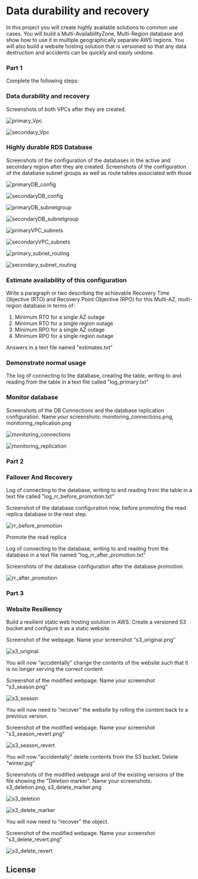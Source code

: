 # Data durability and recovery

In this project you will create highly available solutions to common use cases.  You will build a Multi-AvailabilityZone, Multi-Region database and show how to use it in multiple geographically separate AWS regions.  You will also build a website hosting solution that is versioned so that any data destruction and accidents can be quickly and easily undone.
### Part 1
Complete the following steps:
### Data durability and recovery

Screenshots of both VPCs after they are created.

![primary_Vpc](screenshots/primary_Vpc.png)

![secondary_Vpc](screenshots/secondary_Vpc.png)

### Highly durable RDS Database

Screenshots of the configuration of the databases in the active and secondary region after they are created.
Screenshots of the configuration of the database subnet groups as well as route tables associated with those

![primaryDB_config](screenshots/primaryDB_config.png)

![secondaryDB_config](screenshots/secondaryDB_config.png)

![primaryDB_subnetgroup](screenshots/primaryDB_subnetgroup.png)

![secondaryDB_subnetgroup](screenshots/secondaryDB_subnetgroup.png)

![primaryVPC_subnets](screenshots/primaryVPC_subnets.png)

![secondaryVPC_subnets](screenshots/secondaryVPC_subnets.png)

![primary_subnet_routing](screenshots/primary_subnet_routing.png)

![secondary_subnet_routing](screenshots/secondary_subnet_routing.png)

### Estimate availability of this configuration
Write a paragraph or two describing the achievable Recovery Time Objective (RTO) and Recovery Point Objective (RPO) for this Multi-AZ, multi-region database in terms of:

1. Minimum RTO for a single AZ outage
2. Minimum RTO for a single region outage
3. Minimum RPO for a single AZ outage
4. Minimum RPO for a single region outage

Answers in a text file named "estimates.txt"

### Demonstrate normal usage

The log of connecting to the database, creating the table, writing to and reading from the table in a text file called "log_primary.txt"

### Monitor database

Screenshots of the DB Connections and the database replication configuration. Name your screenshots: monitoring_connections.png, monitoring_replication.png

![monitoring_connections](screenshots/monitoring_connections.png)

![monitoring_replication](screenshots/monitoring_replication.png)


### Part 2
### Failover And Recovery



Log of connecting to the database, writing to and reading from the table in a text file called "log_rr_before_promotion.txt"

Screenshot of the database configuration now, before promoting the read replica database in the next step.

![rr_before_promotion](screenshots/rr_before_promotion.png)

Promote the read replica


Log of connecting to the database, writing to and reading from the database in a text file named "log_rr_after_promotion.txt"

Screenshots of the database configuration after the database promotion.

![rr_after_promotion](screenshots/rr_after_promotion.png)


### Part 3
### Website Resiliency

Build a resilient static web hosting solution in AWS. Create a versioned S3 bucket and configure it as a static website.

Screenshot of the webpage. Name your screenshot "s3_original.png"

![s3_original](screenshots/s3_original.png)

You will now “accidentally” change the contents of the website such that it is no longer serving the correct content


Screenshot of the modified webpage. Name your screenshot "s3_season.png"

![s3_season](screenshots/s3_season.png)


You will now need to “recover” the website by rolling the content back to a previous version.

Screenshot of the modified webpage. Name your screenshot "s3_season_revert.png"

![s3_season_revert](screenshots/s3_season_revert.png)

You will now “accidentally” delete contents from the S3 bucket. Delete “winter.jpg”

Screenshots of the modified webpage and of the existing versions of the file showing the "Deletion marker". Name your screenshots: s3_deletion.png, s3_delete_marker.png

![s3_deletion](screenshots/s3_deletion.png)

![s3_delete_marker](screenshots/s3_delete_marker.png)


You will now need to “recover” the object.

Screenshot of the modified webpage. Name your screenshot "s3_delete_revert.png"

![s3_delete_revert](screenshots/s3_delete_revert.png)


## License
